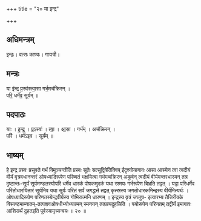+++
title = "२० या इन्द्र"

+++
## अधिमन्त्रम्
इन्द्रः। वत्सः काण्वः। गायत्री।

## मन्त्रः
या इ॑न्द्र प्र॒स्व॑स्त्वा॒सा गर्भ॒मच॑क्रिरन् ।  
परि॒ धर्मे॑व॒ सूर्य॑म् ॥

## पदपाठः
याः । इ॒न्द्र॒ । प्र॒ऽस्वः॑ । त्वा॒ । आ॒सा । गर्भ॑म् । अच॑क्रिरन् ।  
परि॑ । धर्म॑ऽइव । सूर्य॑म् ॥

## भाष्यम्
हे इन्द्र प्रस्वः प्रसुवते गर्भं विमुञ्चन्तीति प्रस्वः सूतेः सत्सूद्विषेतिक्विप् ईदृश्योयागावः आसा आस्येन त्वा त्वदीयं वीर्यं वृत्रवधानन्तरं ओषध्यादिरूपेण परिष्वतं भक्षयित्वा गर्भमचक्रिरन् अकुर्वन् त्वदीयं वीर्यमन्तरधारयन् तत्र दृष्टान्तः-सूर्यं सूर्यमण्डलस्योपरि धर्मेव धारकं पोषकमुदकं यथा रश्मयः गर्भरूपेण बिभ्रति तद्वत् । यद्वा परिधर्मेव परितोधारयितारं सूर्यमिव यथा सूर्यः परितं सर्वं जगद्धत्ते तद्वत् कृत्स्रस्य जगतोधारकमिन्द्रस्य वीर्यमित्यर्थः । ओषध्यादिरूपेण परिणतस्येन्द्रवीर्यस्य गोभिरात्मनि धारणम् । इन्द्रस्य वृत्रं जघ्नुष- इत्यारभ्य तैत्तिरीयके विस्पष्टमाम्नातम्-तत्पशवओषधीभ्योध्यात्मन् स्मनयन् तत्प्रत्यदुहन्निति । पयोरूपेण परिणतम् तद्वीर्यं इमागावः आशिरार्थं दुहतइति पूर्वस्यामृच्यन्वयः ॥ २० ॥